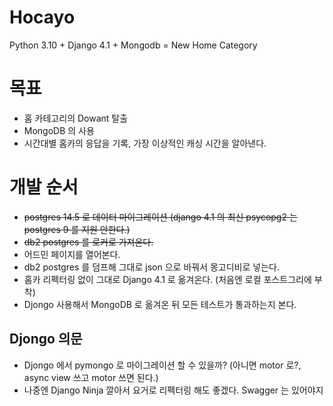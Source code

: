 
# Hocayo
Python 3.10 + Django 4.1 + Mongodb = New Home Category


# 목표
* 홈 카테고리의 Dowant 탈출
* MongoDB 의 사용
* 시간대별 홈카의 응답을 기록, 가장 이상적인 캐싱 시간을 알아낸다.


# 개발 순서
* ~~postgres 14.5 로 데이터 마이그레이션 (django 4.1 의 최신 psycopg2 는 postgres 9 를 지원 안한다.)~~
* ~~db2 postgres 를 로커로 가져온다.~~
* 어드민 페이지를 열어본다.
* db2 postgres 를 덤프해 그대로 json 으로 바꿔서 몽고디비로 넣는다.
* 홈카 리펙터링 없이 그대로 Django 4.1 로 옮겨온다. (처음엔 로컬 포스트그리에 부착)
* Djongo 사용해서 MongoDB 로 옮겨온 뒤 모든 테스트가 통과하는지 본다.


## Djongo 의문
* Djongo 에서 pymongo 로 마이그레이션 할 수 있을까? (아니면 motor 로?, async view 쓰고 motor 쓰면 된다.)
* 나중엔 Django Ninja 깔아서 요거로 리펙터링 해도 좋겠다. Swagger 는 있어야지


